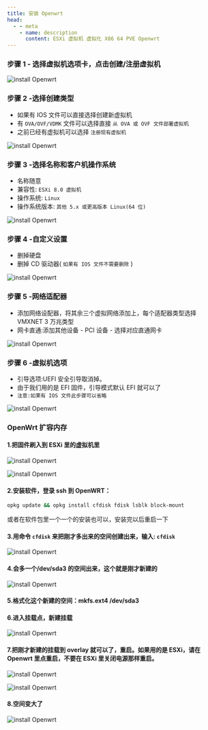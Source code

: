 ```yaml
---
title: 安装 Openwrt
head:
  - - meta
    - name: description
      content: ESXi 虚拟机 虚拟化 X86 64 PVE Openwrt
---
```


### 步骤 1 - 选择虚拟机选项卡，点击创建/注册虚拟机

![install Openwrt](https://i.theojs.cn/docs/20230927203810.png '创建/注册虚拟机')

### 步骤 2 -选择创建类型

- 如果有 IOS 文件可以直接选择创建新虚拟机
- 有 `OVA/OVF/VDMK` 文件可以选择直接 `从 OVA 或 OVF 文件部署虚拟机`
- 之前已经有虚拟机可以选择 `注册现有虚拟机`

![install Openwrt](https://i.theojs.cn/docs/20230927203845.png '选择创建类型')

### 步骤 3 -选择名称和客户机操作系统

- 名称随意
- 兼容性: `ESXi 8.0 虚拟机`
- 操作系统: `Linux`
- 操作系统版本: `其他 5.x 或更高版本 Linux(64 位)`

![install Openwrt](https://i.theojs.cn/docs/20230927203850.png '选择名称和客户机操作系统')

### 步骤 4 -自定义设置

- 删掉硬盘
- 删掉 CD 驱动器( `如果有 IOS 文件不需要删除` )

![install Openwrt](https://i.theojs.cn/docs/20230927203939.png '自定义设置')

### 步骤 5 -网络适配器

- 添加网络设配器，将其余三个虚拟网络添加上，每个适配器类型选择 VMXNET 3 万兆类型
- 网卡直通:添加其他设备 - PCI 设备 - 选择对应直通网卡

![install Openwrt](https://i.theojs.cn/docs/20230927204000.png '网络适配器')

### 步骤 6 -虚拟机选项

- 引导选项:UEFI 安全引导取消掉。
- 由于我们用的是 EFI 固件，引导模式默认 EFI 就可以了
- `注意:如果有 IOS 文件此步骤可以省略`

![install Openwrt](https://i.theojs.cn/docs/20230927204017.png '虚拟机选项')

### OpenWrt 扩容内存

#### 1.把固件刷入到 ESXi 里的虚拟机里

![install Openwrt](https://i.theojs.cn/docs/2022112001.png '可以看到，只有 120.5MB，确实太小了，这个时候，不要启动 OpenWRT')

![install Openwrt](https://i.theojs.cn/docs/2022112002.png '直接在硬盘那里，改容量大小，自己想改多少都行，然后保存，启动 OpenWRT')

#### 2.安装软件，登录 ssh 到 OpenWRT：

```bash
opkg update && opkg install cfdisk fdisk lsblk block-mount
```

或者在软件包里一个一个的安装也可以，安装完以后重启一下

#### 3.用命令 `cfdisk` 来把刚才多出来的空间创建出来，输入: `cfdisk`

![install Openwrt](https://i.theojs.cn/docs/2022112003.png '界面中绿色的 Free Space，用键盘上下`选中，回车，新建，写入，退出`。')

#### 4.会多一个/dev/sda3 的空间出来，这个就是刚才新建的

![install Openwrt](https://i.theojs.cn/docs/2022112004.png 'OpenWrt 扩容内存')

#### 5.格式化这个新建的空间：mkfs.ext4 /dev/sda3

#### 6.进入挂载点，新建挂载

![install Openwrt](https://i.theojs.cn/docs/2022112005.png 'OpenWrt 扩容内存')

#### 7.把刚才新建的挂载到 overlay 就可以了，重启。如果用的是 ESXi，请在 Openwrt 里点重启，不要在 ESXi 里关闭电源那样重启。

![install Openwrt](https://i.theojs.cn/docs/2022112030.png 'OpenWrt 扩容内存')

![install Openwrt](https://i.theojs.cn/docs/2022112006.png 'OpenWrt 扩容内存')

#### 8.空间变大了

![install Openwrt](https://i.theojs.cn/docs/2022112007.png 'OpenWrt 扩容内存')
